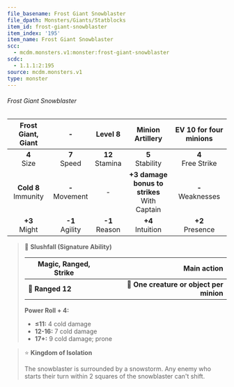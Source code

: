 ```yaml
---
file_basename: Frost Giant Snowblaster
file_dpath: Monsters/Giants/Statblocks
item_id: frost-giant-snowblaster
item_index: '195'
item_name: Frost Giant Snowblaster
scc:
  - mcdm.monsters.v1:monster:frost-giant-snowblaster
scdc:
  - 1.1.1:2:195
source: mcdm.monsters.v1
type: monster
---
```


###### Frost Giant Snowblaster

|    Frost Giant, Giant    |          -          |       Level 8       |                 Minion Artillery                 | EV 10 for four minions |
| :----------------------: | :-----------------: | :-----------------: | :----------------------------------------------: | :--------------------: |
|     **4**<br/> Size      |  **7**<br/> Speed   | **12**<br/> Stamina |               **5**<br/> Stability               | **4**<br/> Free Strike |
| **Cold 8**<br/> Immunity | **-**<br/> Movement |          -          | **+3 damage bonus to strikes**<br/> With Captain | **-**<br/> Weaknesses  |
|    **+3**<br/> Might     | **-1**<br/> Agility | **-1**<br/> Reason  |              **+4**<br/> Intuition               |  **+2**<br/> Presence  |

<!-- -->
> 🏹 **Slushfall (Signature Ability)**
>
> | **Magic, Ranged, Strike** |                          **Main action** |
> | ------------------------- | ---------------------------------------: |
> | **📏 Ranged 12**          | **🎯 One creature or object per minion** |
>
> **Power Roll + 4:**
>
> - **≤11:** 4 cold damage
> - **12-16:** 7 cold damage
> - **17+:** 9 cold damage; prone

<!-- -->
> ⭐️ **Kingdom of Isolation**
>
> The snowblaster is surrounded by a snowstorm. Any enemy who starts their turn within 2 squares of the snowblaster can't shift.
